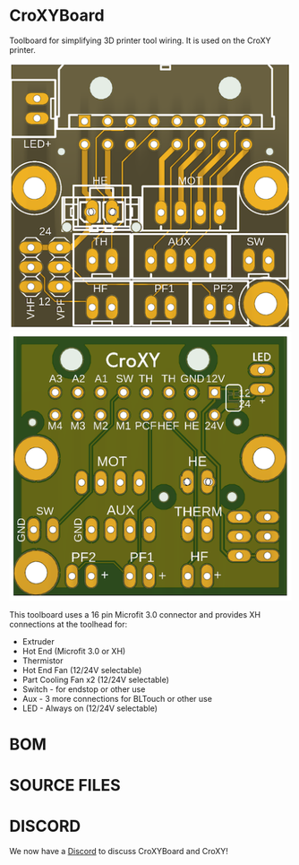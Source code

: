 # CroXYBoard
Toolboard for simplifying 3D printer tool wiring.  It is used on the CroXY printer.

![front](https://github.com/CroXY3D/CroXYBoard/blob/main/images/front_sm.png?raw=true)
![back](https://github.com/CroXY3D/CroXYBoard/blob/main/images/back_sm.png?raw=true)

This toolboard uses a 16 pin Microfit 3.0 connector and provides XH connections at the toolhead for:
* Extruder
* Hot End (Microfit 3.0 or XH)
* Thermistor
* Hot End Fan (12/24V selectable)
* Part Cooling Fan x2 (12/24V selectable)
* Switch - for endstop or other use
* Aux - 3 more connections for BLTouch or other use
* LED - Always on (12/24V selectable) 

# BOM  

# SOURCE FILES



# DISCORD
We now have a [Discord](https://discord.gg/ryj6wyx) to discuss CroXYBoard and CroXY!  
  


